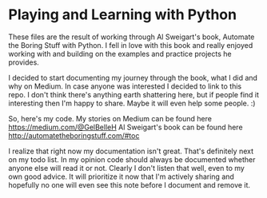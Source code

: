 # Playing and Learning with Python
These files are the result of working through Al Sweigart's book, Automate the Boring Stuff with Python.
I fell in love with this book and really enjoyed working with and building on the examples and practice projects he provides.

I decided to start documenting my journey through the book, what I did and why on Medium. In case anyone was interested I decided to link to this repo.
I don't think there's anything earth shattering here, but if people find it interesting then I'm happy to share. Maybe it will even help some people. :)

So, here's my code.
My stories on Medium can be found here https://medium.com/@GelBelleH
Al Sweigart's book can be found here http://automatetheboringstuff.com/#toc

I realize that right now my documentation isn't great. That's definitely next on my todo list. In my opinion code should always be documented whether 
anyone else will read it or not. Clearly I don't listen that well, even to my own good advice. It will prioritize it now that I'm actively sharing and hopefully 
no one will even see this note before I document and remove it.
